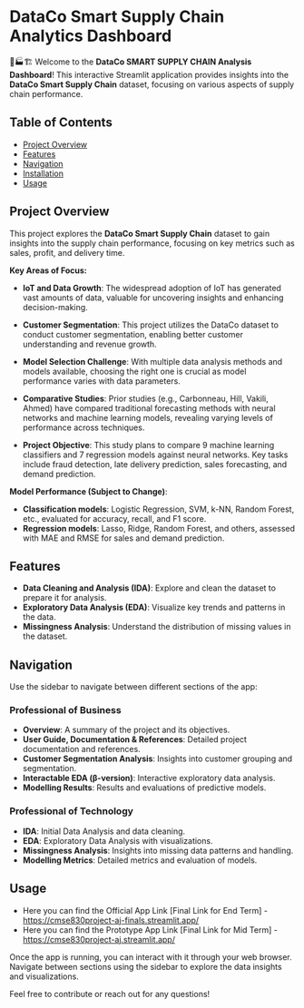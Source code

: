 
# DataCo Smart Supply Chain Analytics Dashboard

🚚🏭🏗️ Welcome to the **DataCo SMART SUPPLY CHAIN Analysis Dashboard**! This interactive Streamlit application provides insights into the **DataCo Smart Supply Chain** dataset, focusing on various aspects of supply chain performance.

## Table of Contents

- [Project Overview](#project-overview)
- [Features](#features)
- [Navigation](#navigation)
- [Installation](#installation)
- [Usage](#usage)

## Project Overview

This project explores the **DataCo Smart Supply Chain** dataset to gain insights into the supply chain performance, focusing on key metrics such as sales, profit, and delivery time.

**Key Areas of Focus:**

- **IoT and Data Growth**: The widespread adoption of IoT has generated vast amounts of data, valuable for uncovering insights and enhancing decision-making.
  
- **Customer Segmentation**: This project utilizes the DataCo dataset to conduct customer segmentation, enabling better customer understanding and revenue growth.
  
- **Model Selection Challenge**: With multiple data analysis methods and models available, choosing the right one is crucial as model performance varies with data parameters.
  
- **Comparative Studies**: Prior studies (e.g., Carbonneau, Hill, Vakili, Ahmed) have compared traditional forecasting methods with neural networks and machine learning models, revealing varying levels of performance across techniques.
  
- **Project Objective**: This study plans to compare 9 machine learning classifiers and 7 regression models against neural networks. Key tasks include fraud detection, late delivery prediction, sales forecasting, and demand prediction.

**Model Performance (Subject to Change)**:
- **Classification models**: Logistic Regression, SVM, k-NN, Random Forest, etc., evaluated for accuracy, recall, and F1 score.
- **Regression models**: Lasso, Ridge, Random Forest, and others, assessed with MAE and RMSE for sales and demand prediction.

## Features

- **Data Cleaning and Analysis (IDA)**: Explore and clean the dataset to prepare it for analysis.
- **Exploratory Data Analysis (EDA)**: Visualize key trends and patterns in the data.
- **Missingness Analysis**: Understand the distribution of missing values in the dataset.

## Navigation

Use the sidebar to navigate between different sections of the app:

### **Professional of Business**
- **Overview**: A summary of the project and its objectives.
- **User Guide, Documentation & References**: Detailed project documentation and references.
- **Customer Segmentation Analysis**: Insights into customer grouping and segmentation.
- **Interactable EDA (β-version)**: Interactive exploratory data analysis.
- **Modelling Results**: Results and evaluations of predictive models.

### **Professional of Technology**
- **IDA**: Initial Data Analysis and data cleaning.
- **EDA**: Exploratory Data Analysis with visualizations.
- **Missingness Analysis**: Insights into missing data patterns and handling.
- **Modelling Metrics**: Detailed metrics and evaluation of models.

<!--
## Installation

To run this application locally, follow these steps:

1. Clone the repository:
   ```bash
   git clone <repository-url>
   cd <repository-directory>
   ```

2. Install the required libraries:
   ```bash
   pip install streamlit pandas numpy matplotlib seaborn
   ```

3. Run the app:
   ```bash
   streamlit run app.py
   ```
-->
## Usage

- Here you can find the Official App Link [Final Link for End Term] - https://cmse830project-aj-finals.streamlit.app/
- Here you can find the Prototype App Link [Final Link for Mid Term] - https://cmse830project-aj.streamlit.app/

Once the app is running, you can interact with it through your web browser. Navigate between sections using the sidebar to explore the data insights and visualizations.

Feel free to contribute or reach out for any questions!
